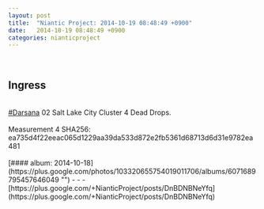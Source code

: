 ```yaml
---
layout: post
title:  "Niantic Project: 2014-10-19 08:48:49 +0900"
date:   2014-10-19 08:48:49 +0900
categories: nianticproject
---
```

<div class="shared"><br /><h2>Ingress</h2><br /><a rel="nofollow" class="ot-hashtag" href="https://plus.google.com/s/%23Darsana">#Darsana</a> 02 Salt Lake City Cluster 4 Dead Drops.<br /><br />Measurement 4 SHA256: ea735d4f22eeac065d1229aa39da533d872e2fb5361d68713d6d31e9782ea481<br /><br /></div>
[#### album: 2014-10-18](https://plus.google.com/photos/103320655754019011706/albums/6071689795457646049 "")
- - -
[https://plus.google.com/+NianticProject/posts/DnBDNBNeYfq](https://plus.google.com/+NianticProject/posts/DnBDNBNeYfq)
